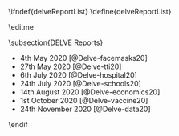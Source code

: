 \ifndef{delveReportList}
\define{delveReportList}

\editme

\subsection{DELVE Reports}

* 4th May 2020 [@Delve-facemasks20]
* 27th May 2020 [@Delve-tti20]
* 6th July 2020 [@Delve-hospital20]
* 24th July 2020 [@Delve-schools20]
* 14th August 2020 [@Delve-economics20]
* 1st October 2020 [@Delve-vaccine20]
* 24th November 2020 [@Delve-data20]

\endif
